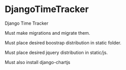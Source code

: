 # DjangoTimeTracker
Django Time Tracker

Must make migrations and migrate them.

Must place desired boostrap distribution in static folder.

Must place desired jquery distribution in static/js.

Must also install django-chartjs
